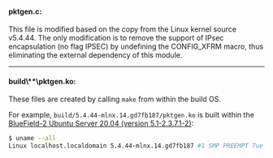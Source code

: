 #### pktgen.c:

This file is modified based on the copy from the Linux kernel source v5.4.44. The only modification is to remove the support of IPsec encapsulation (no flag IPSEC) by undefining the CONFIG_XFRM macro, thus eliminating the external dependency of this module.


---


#### build\\\*\*\\pktgen.ko:

These files are created by calling `make` from within the build OS.

For example, `build/5.4.44-mlnx.14.gd7fb187/pktgen.ko` is built within the [BlueField-2 Ubuntu Server 20.04 (version 5.1-2.3.7.1-2)](https://developer.nvidia.com/networking/doca):
  ```bash
  $ uname --all
  Linux localhost.localdomain 5.4.44-mlnx.14.gd7fb187 #1 SMP PREEMPT Tue Sep 15 16:18:01 UTC 2020 aarch64 aarch64 aarch64 GNU/Linux
  ```
